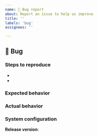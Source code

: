 ```yaml
---
name: 🐞 Bug report
about: Report an issue to help us improve
title: ''
labels: 'bug'
assignees: ''

---
```


##  🐞 Bug

### Steps to reproduce

-
-

### Expected behavior
<!-- Tell us what should happen -->

### Actual behavior
<!-- Tell us what happened instead -->

### System configuration

**Release version**: